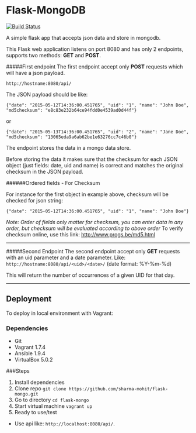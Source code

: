 # Flask-MongoDB
[![Build Status](https://travis-ci.org/sharma-mohit/flask-mongo.svg?branch=master)](https://travis-ci.org/sharma-mohit/flask-mongo)


A simple flask app that accepts json data and store in mongodb.

This Flask web application listens on port 8080 and has only 2 endpoints, supports two methods: **GET** and **POST**.

#####First endpoint
The first endpoint accept only **POST** requests which will have a json payload.

`http://hostname:8080/api/`

The JSON payload should be like:
```
{"date": "2015-05-12T14:36:00.451765", "uid": "1", "name": "John Doe", "md5checksum": "e8c83e232b64ce94fdd0e4539ad0d44f"}
```
or
```
{"date": "2015-05-13T14:36:00.451765", "uid": "2", "name": "Jane Doe", "md5checksum": "13065eda9a6ab62be1e63276cc7c46b0"} 
```

The endpoint stores the data in a mongo data store.

Before storing the data it makes sure that the checksum for each JSON object (just fields: date, uid and name) is correct and matches the original checksum in the JSON payload.

######Ordered fields - For Checksum

For instance for the first object in example above, checksum will be checked for json string:

`{"date": "2015-05-12T14:36:00.451765", "uid": "1", "name": "John Doe"}`

*Note: Order of fields only matter for checksum, you can enter data in any order, but checksum will be evaluated according to above order*
To verify checksum online, use this link: http://www.progs.be/md5.html
___

#####Second Endpoint
The second endpoint accept only **GET** requests with an uid parameter and a date parameter. Like:
`http://hostname:8080/api/<uid>/<date>/` (date format: %Y-%m-%d)

This will return the number of occurrences of a given UID for that day.

***
## Deployment

To deploy in local environment with Vagrant:
### Dependencies
* Git
* Vagrant 1.7.4
* Ansible 1.9.4
* VirtualBox 5.0.2

###Steps
1. Install dependencies
2. Clone repo `git clone https://github.com/sharma-mohit/flask-mongo.git`
3. Go to directory `cd flask-mongo`
4. Start virtual machine `vagrant up`
5. Ready to use/test
  * Use api like: `http://localhost:8080/api/`.


